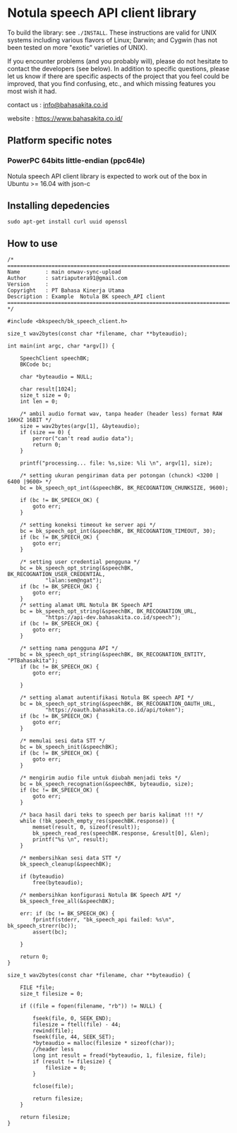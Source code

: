 Notula speech API client library
================================

To build the library: see `./INSTALL`.  These instructions are valid for UNIX
systems including various flavors of Linux; Darwin; and Cygwin (has not been
tested on more "exotic" varieties of UNIX). 
    
    
If you encounter problems (and you probably will), please do not hesitate to
contact the developers (see below). In addition to specific questions, please
let us know if there are specific aspects of the project that you feel could be
improved, that you find confusing, etc., and which missing features you most
wish it had.



contact us  : info@bahasakita.co.id

website     : https://www.bahasakita.co.id/


Platform specific notes
-----------------------
### PowerPC 64bits little-endian (ppc64le)

Notula speech API client library  is expected to work out of the box in Ubuntu >= 16.04 with
json-c

Installing depedencies
----------------------
    sudo apt-get install curl uuid openssl

How to use
----------


    /*
    ============================================================================
    Name        : main onwav-sync-upload
    Author      : satriaputera91@gmail.com
    Version     :
    Copyright   : PT Bahasa Kinerja Utama
    Description : Example  Notula BK speech_API client
    ============================================================================
    */

    #include <bkspeech/bk_speech_client.h>

    size_t wav2bytes(const char *filename, char **byteaudio);

    int main(int argc, char *argv[]) {

        SpeechClient speechBK;
        BKCode bc;

        char *byteaudio = NULL;

        char result[1024];
        size_t size = 0;
        int len = 0;

	    /* ambil audio format wav, tanpa header (header less) format RAW 16KHZ 16BIT */
	    size = wav2bytes(argv[1], &byteaudio);
	    if (size == 0) {
    		perror("can't read audio data");
    		return 0;
    	}
    
    	printf("processing... file: %s,size: %li \n", argv[1], size);
    
    	/* setting ukuran pengiriman data per potongan (chunck) <3200 | 6400 |9600> */
    	bc = bk_speech_opt_int(&speechBK, BK_RECOGNATION_CHUNKSIZE, 9600);
    
    	if (bc != BK_SPEECH_OK) {
    		goto err;
    	}
    
    	/* setting koneksi timeout ke server api */
    	bc = bk_speech_opt_int(&speechBK, BK_RECOGNATION_TIMEOUT, 30);
    	if (bc != BK_SPEECH_OK) {
    		goto err;
    	}
    
    	/* setting user credential pengguna */
    	bc = bk_speech_opt_string(&speechBK, BK_RECOGNATION_USER_CREDENTIAL,
    			"lalan:sem@ngat");
    	if (bc != BK_SPEECH_OK) {
    		goto err;
    	}
    	/* setting alamat URL Notula BK Speech API
    	bc = bk_speech_opt_string(&speechBK, BK_RECOGNATION_URL,
    			"https://api-dev.bahasakita.co.id/speech");
    	if (bc != BK_SPEECH_OK) {
    		goto err;
    	}
    
    	/* setting nama pengguna API */
    	bc = bk_speech_opt_string(&speechBK, BK_RECOGNATION_ENTITY, "PTBahasakita");
    	if (bc != BK_SPEECH_OK) {
    		goto err;
    
    	}
    
    	/* setting alamat autentifikasi Notula BK speech API */
    	bc = bk_speech_opt_string(&speechBK, BK_RECOGNATION_OAUTH_URL,
    			"https://oauth.bahasakita.co.id/api/token");
    	if (bc != BK_SPEECH_OK) {
    		goto err;
    	}
    
    	/* memulai sesi data STT */
    	bc = bk_speech_init(&speechBK);
    	if (bc != BK_SPEECH_OK) {
    		goto err;
    	}
    
    	/* mengirim audio file untuk diubah menjadi teks */
    	bc = bk_speech_recognation(&speechBK, byteaudio, size);
    	if (bc != BK_SPEECH_OK) {
    		goto err;
    	}
    
    	/* baca hasil dari teks to speech per baris kalimat !!! */
    	while (!bk_speech_empty_res(speechBK.response)) {
    		memset(result, 0, sizeof(result));
    		bk_speech_read_res(speechBK.response, &result[0], &len);
    		printf("%s \n", result);
    	}
    
    	/* membersihkan sesi data STT */
    	bk_speech_cleanup(&speechBK);
    
    	if (byteaudio)
    		free(byteaudio);
    
    	/* membersihkan konfigurasi Notula BK Speech API */
    	bk_speech_free_all(&speechBK);
    
    	err: if (bc != BK_SPEECH_OK) {
    		fprintf(stderr, "bk_speech_api failed: %s\n", bk_speech_strerr(bc));
    		assert(bc);
    
    	}
    
    	return 0;
    }
    
    size_t wav2bytes(const char *filename, char **byteaudio) {
    
    	FILE *file;
    	size_t filesize = 0;
    
    	if ((file = fopen(filename, "rb")) != NULL) {
    
    		fseek(file, 0, SEEK_END);
    		filesize = ftell(file) - 44;
    		rewind(file);
    		fseek(file, 44, SEEK_SET);
    		*byteaudio = malloc(filesize * sizeof(char));
    		//header less
    		long int result = fread(*byteaudio, 1, filesize, file);
    		if (result != filesize) {
    			filesize = 0;
    		}
    
    		fclose(file);
    
    		return filesize;
    	}
    
    	return filesize;
    }


